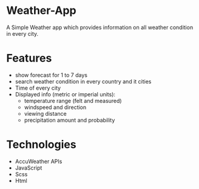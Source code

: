 # Weather-App
A Simple Weather app which provides information on all weather condition in every city.

# Features
* show forecast for 1 to 7 days
* search weather condition in every country and it cities
* Time of every city
* Displayed info (metric or imperial units):
  - temperature range (felt and measured)
  - windspeed and direction
  - viewing distance
  - precipitation amount and probability
  
# Technologies
* AccuWeather APIs
* JavaScript
* Scss
* Html
